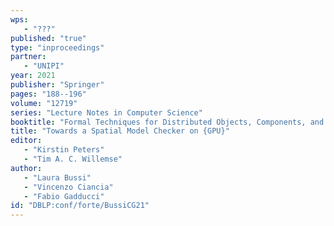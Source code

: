 ```yaml
---
wps: 
   - "???"
published: "true"
type: "inproceedings"
partner: 
   - "UNIPI"
year: 2021
publisher: "Springer"
pages: "188--196"
volume: "12719"
series: "Lecture Notes in Computer Science"
booktitle: "Formal Techniques for Distributed Objects, Components, and Systems - 41st {IFIP} {WG} 6.1 International Conference, {FORTE} 2021, Held as Part of the 16th International Federated Conference on Distributed Computing Techniques, DisCoTec 2021, Valletta, Malta, June 14-18, 2021, Proceedings"
title: "Towards a Spatial Model Checker on {GPU}"
editor: 
   - "Kirstin Peters"
   - "Tim A. C. Willemse"
author: 
   - "Laura Bussi"
   - "Vincenzo Ciancia"
   - "Fabio Gadducci"
id: "DBLP:conf/forte/BussiCG21"
---
```

